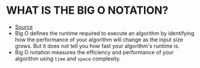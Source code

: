 # WHAT IS THE BIG O NOTATION?
* [Source](https://www.freecodecamp.org/news/big-o-cheat-sheet-time-complexity-chart/)
* Big O defines the runtime required to execute an algorithm by identifying how the performance of your algorithm will change as the input size grows. But it does not tell you how fast your algorithm's runtime is.
* Big O notation measures the efficiency and performance of your algorithm using `time` and `space` complexity.